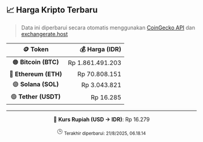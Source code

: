

<!-- HARGA_KRIPTO -->
## 📈 Harga Kripto Terbaru

> Data ini diperbarui secara otomatis menggunakan [CoinGecko API](https://www.coingecko.com/) dan [exchangerate.host](https://exchangerate.host/)

<div align="center">

| 🪙 Token | 💰 Harga (IDR) |
|:------:|---------------:|
| 🟠 **Bitcoin (BTC)**   | Rp 1.861.491.203 |
| 🔵 **Ethereum (ETH)**  | Rp 70.808.151 |
| 🟣 **Solana (SOL)**    | Rp 3.043.821 |
| 🟢 **Tether (USDT)**   | Rp 16.285 |

---

💱 **Kurs Rupiah (USD → IDR)**: Rp 16.279

🕒 <sub>Terakhir diperbarui: 21/8/2025, 06.18.14</sub>

</div>
<!-- /HARGA_KRIPTO -->
